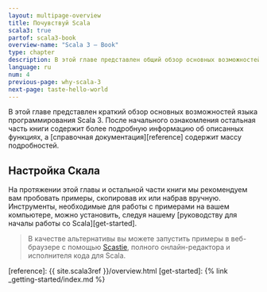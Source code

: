 ```yaml
---
layout: multipage-overview
title: Почувствуй Scala
scala3: true
partof: scala3-book
overview-name: "Scala 3 — Book"
type: chapter
description: В этой главе представлен общий обзор основных возможностей языка программирования Scala 3.
language: ru
num: 4
previous-page: why-scala-3
next-page: taste-hello-world
---
```



В этой главе представлен краткий обзор основных возможностей языка программирования Scala 3.
После начального ознакомления остальная часть книги содержит более подробную информацию об описанных функциях, 
а [справочная документация][reference] содержит массу подробностей.

## Настройка Скала

На протяжении этой главы и остальной части книги мы рекомендуем вам пробовать примеры, скопировав их или набрав вручную. 
Инструменты, необходимые для работы с примерами на вашем компьютере, можно установить, 
следуя нашему [руководству для началы работы со Scala][get-started].

> В качестве альтернативы вы можете запустить примеры в веб-браузере с помощью [Scastie](https://scastie.scala-lang.org), 
> полного онлайн-редактора и исполнителя кода для Scala.


[reference]: {{ site.scala3ref }}/overview.html
[get-started]: {% link _getting-started/index.md %}
